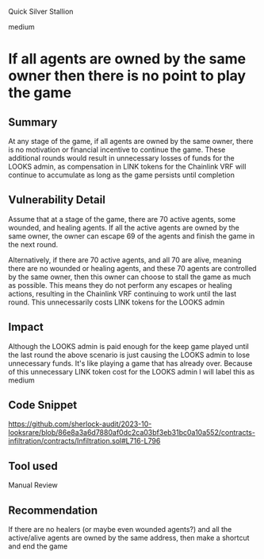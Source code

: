Quick Silver Stallion

medium

# If all agents are owned by the same owner then there is no point to play the game
## Summary
At any stage of the game, if all agents are owned by the same owner, there is no motivation or financial incentive to continue the game. These additional rounds would result in unnecessary losses of funds for the LOOKS admin, as compensation in LINK tokens for the Chainlink VRF will continue to accumulate as long as the game persists until completion
## Vulnerability Detail
Assume that at a stage of the game, there are 70 active agents, some wounded, and healing agents. If all the active agents are owned by the same owner, the owner can escape 69 of the agents and finish the game in the next round.

Alternatively, if there are 70 active agents, and all 70 are alive, meaning there are no wounded or healing agents, and these 70 agents are controlled by the same owner, then this owner can choose to stall the game as much as possible. This means they do not perform any escapes or healing actions, resulting in the Chainlink VRF continuing to work until the last round. This unnecessarily costs LINK tokens for the LOOKS admin
## Impact
Although the LOOKS admin is paid enough for the keep game played until the last round the above scenario is just causing the LOOKS admin to lose unnecessary funds. It's like playing a game that has already over. Because of this unnecessary LINK token cost for the LOOKS admin I will label this as medium
## Code Snippet
https://github.com/sherlock-audit/2023-10-looksrare/blob/86e8a3a6d7880af0dc2ca03bf3eb31bc0a10a552/contracts-infiltration/contracts/Infiltration.sol#L716-L796
## Tool used

Manual Review

## Recommendation
If there are no healers (or maybe even wounded agents?) and all the active/alive agents are owned by the same address, then make a shortcut and end the game